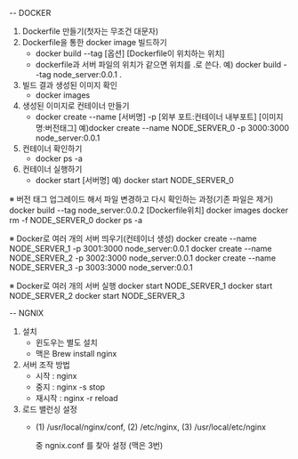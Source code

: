 -- DOCKER

1. Dockerfile 만들기(첫자는 무조건 대문자)
2. Dockerfile을 통한 docker image 빌드하기
    - docker build --tag [옵션] [Dockerfile이 위치하는 위치]
    - dockerfile과 서버 파일의 위치가 같으면 위치를 .로 쓴다. 
   예) docker build --tag node_server:0.0.1 .
3. 빌드 결과 생성된 이미지 확인 
    - docker images
4. 생성된 이미지로 컨테이너 만들기  
    - docker create --name [서버명] -p [외부 포트:컨테이너 내부포트] [이미지명:버전태그]
    예)docker create --name NODE_SERVER_0 -p 3000:3000 node_server:0.0.1
5. 컨테이너 확인하기
    - docker ps -a
6. 컨테이너 실행하기
    - docker start [서버명]
    예) docker start NODE_SERVER_0

※ 버전 태그 업그레이드 해서 파일 변경하고 다시 확인하는 과정(기존 파일은 제거)
docker build --tag node_server:0.0.2 [Dockerfile위치]
docker images
docker rm -f NODE_SERVER_0
docker ps -a

※ Docker로 여러 개의 서버 띄우기(컨테이너 생성)
docker create --name NODE_SERVER_1 -p 3001:3000 node_server:0.0.1
docker create --name NODE_SERVER_2 -p 3002:3000 node_server:0.0.1
docker create --name NODE_SERVER_3 -p 3003:3000 node_server:0.0.1

※ Docker로 여러 개의 서버 실행
docker start NODE_SERVER_1
docker start NODE_SERVER_2
docker start NODE_SERVER_3




-- NGNIX 

1. 설치
    - 윈도우는 별도 설치
    - 맥은 Brew install nginx
2. 서버 조작 방법
    - 시작 : nginx
    - 중지 : nginx -s stop
    - 재시작 : nginx -r reload
3. 로드 밸런싱 설정 
    - (1) /usr/local/nginx/conf, 
      (2) /etc/nginx, 
      (3) /usr/local/etc/nginx

      중 ngnix.conf 를 찾아 설정 (맥은 3번)
      
